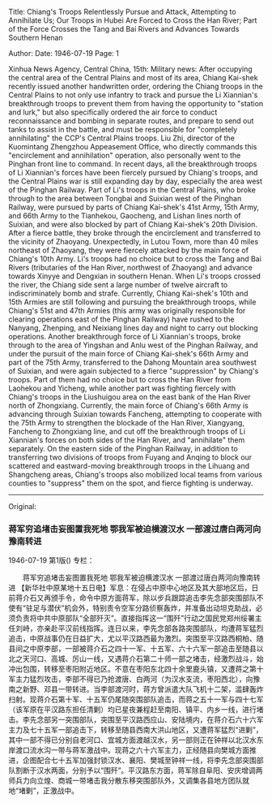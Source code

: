Title: Chiang's Troops Relentlessly Pursue and Attack, Attempting to Annihilate Us; Our Troops in Hubei Are Forced to Cross the Han River; Part of the Force Crosses the Tang and Bai Rivers and Advances Towards Southern Henan

Author: 
Date: 1946-07-19
Page: 1

Xinhua News Agency, Central China, 15th: Military news: After occupying the central area of ​​the Central Plains and most of its area, Chiang Kai-shek recently issued another handwritten order, ordering the Chiang troops in the Central Plains to not only use infantry to track and pursue the Li Xiannian's breakthrough troops to prevent them from having the opportunity to "station and lurk," but also specifically ordered the air force to conduct reconnaissance and bombing in separate routes, and prepare to send out tanks to assist in the battle, and must be responsible for "completely annihilating" the CCP's Central Plains troops. Liu Zhi, director of the Kuomintang Zhengzhou Appeasement Office, who directly commands this "encirclement and annihilation" operation, also personally went to the Pinghan front line to command. In recent days, all the breakthrough troops of Li Xiannian's forces have been fiercely pursued by Chiang's troops, and the Central Plains war is still expanding day by day, especially the area west of the Pinghan Railway. Part of Li's troops in the Central Plains, who broke through to the area between Tongbai and Suixian west of the Pinghan Railway, were pursued by parts of Chiang Kai-shek's 41st Army, 15th Army, and 66th Army to the Tianhekou, Gaocheng, and Lishan lines north of Suixian, and were also blocked by part of Chiang Kai-shek's 20th Division. After a fierce battle, they broke through the encirclement and transferred to the vicinity of Zhaoyang. Unexpectedly, in Lutou Town, more than 40 miles northeast of Zhaoyang, they were fiercely attacked by the main force of Chiang's 10th Army. Li's troops had no choice but to cross the Tang and Bai Rivers (tributaries of the Han River, northwest of Zhaoyang) and advance towards Xinyye and Dengxian in southern Henan. When Li's troops crossed the river, the Chiang side sent a large number of twelve aircraft to indiscriminately bomb and strafe. Currently, Chiang Kai-shek's 10th and 15th Armies are still following and pursuing the breakthrough troops, while Chiang's 51st and 47th Armies (this army was originally responsible for clearing operations east of the Pinghan Railway) have rushed to the Nanyang, Zhenping, and Neixiang lines day and night to carry out blocking operations. Another breakthrough force of Li Xiannian's troops, broke through to the area of Yingshan and Anlu west of the Pinghan Railway, and under the pursuit of the main force of Chiang Kai-shek's 66th Army and part of the 75th Army, transferred to the Dahong Mountain area southwest of Suixian, and were again subjected to a fierce "suppression" by Chiang's troops. Part of them had no choice but to cross the Han River from Laohekou and Yicheng, while another part was fighting fiercely with Chiang's troops in the Liushuigou area on the east bank of the Han River north of Zhongxiang. Currently, the main force of Chiang's 66th Army is advancing through Suixian towards Fancheng, attempting to cooperate with the 75th Army to strengthen the blockade of the Han River, Xiangyang, Fancheng to Zhongxiang line, and cut off the breakthrough troops of Li Xiannian's forces on both sides of the Han River, and "annihilate" them separately. On the eastern side of the Pinghan Railway, in addition to transferring two divisions of troops from Fuyang and Anqing to block our scattered and eastward-moving breakthrough troops in the Lihuang and Shangcheng areas, Chiang's troops also mobilized local teams from various counties to "suppress" them on the spot, and fierce fighting is underway.



<hr /> 

Original: 


### 蒋军穷追堵击妄图置我死地  鄂我军被迫横渡汉水  一部渡过唐白两河向豫南转进

1946-07-19
第1版()
专栏：

　　蒋军穷追堵击妄图置我死地
    鄂我军被迫横渡汉水
    一部渡过唐白两河向豫南转进
    【新华社中原某地十五日电】军息：在侵占中原中心地区及其大部地区后，日前蒋介石又再颁手令，命令中原方面蒋军，除以步兵跟踪追击李先念部突围部队不使有“驻足与潜伏”机会外，特别责令空军分路侦察轰炸，并准备出动坦克助战，必须负责将中共中原部队“全部歼灭”。直接指挥这一“围歼”行动之国民党郑州绥署主任刘峙，亦亲赴平汉前线指挥。连日以来，李先念部各路突围部队，均遭蒋军猛烈追击，中原战事仍在日益扩大，尤以平汉路西最为激烈。突围至平汉路西桐柏、随县间之中原李部，一部被蒋介石之四十一军、十五军、六十六军一部追击至随县以北之天河口、高城、厉山一线，又遇蒋介石第二十师一部之堵击，经激烈战斗，始冲出包围，转移至枣阳附近地区。不意在枣阳东北四十余里鹿头镇，又遭蒋之第十军主力猛烈攻击，李部不得已乃抢渡唐、白两河（为汉水支流，枣阳西北），向豫南之新野、邓县一带转进。当李部渡河时，蒋方曾派遣大队飞机十二架，滥肆轰炸扫射。现蒋介石第十军、十五军仍尾随突围部队追击，而蒋之五十一军与四十七军（该军原在平汉路东担任清剿）均已星夜兼程赶至南阳、镇平、内乡一线，进行堵击。李先念部另一突围部队，突围至平汉路西应山、安陆境内，在蒋介石六十六军主力及七十五军一部追击下，转移至随县西南大洪山地区，又遭蒋军猛烈“进剿”，其中一部不得已分别自老河口、宜城方面渡越汉水，另一部则正在钟祥以北汉水东岸渡口流水沟一带与蒋军激战中。现蒋之六十六军主力，正经随县向樊城方面推进，企图配合七十五军加强封锁汉水、襄阳、樊城至钟祥一线，将李先念部突围部队割断于汉水两面，分别予以“围歼”。平汉路东方面，蒋军除自阜阳、安庆增调两师兵力向立煌、商城一带堵击我分散东移突围部队外，又调集各县地方团队就地“堵剿”，正激战中。
